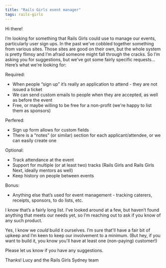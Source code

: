 ```yaml
---
title: "Rails Girls event manager"
tags: rails-girls
---
```


Hi there!

I’m looking for something that Rails Girls could use to manage our events, particularly user sign ups. In the past we've cobbled together something from various sites. Those sites are good on their own, but the whole system is pretty flimsy and I’m afraid someone might fall through the cracks. So I’m asking you for suggestions, but we've got some fairly specific requests... Here’s what we're looking for:

Required:

* When people “sign up” it’s really an application to attend - they are not issued a ticket
* We can send custom emails to people when they are accepted, as well as before the event
* Free, or maybe willing to be free for a non-profit (we're happy to list them as sponsors)

Perfered:

* Sign up form allows for custom fields
* There is a “notes” (or similar) section for each applicant/attendee, or we can easily create one

Optional:

* Track attendance at the event
* Support for multiple (or at least two) tracks (Rails Girls and Rails Girls Next, ideally mentors as well)
* Keep history on people between events

Bonus:

* Anything else that’s used for event management - tracking caterers, receipts, sponsors, to do lists, etc.

I know that’s a fairly long list. I've looked around at a few, but haven’t found anything that meets our needs yet, so I’m reaching out to ask if you know of any such product.

Yes, I know we *could* build it ourselves. I’m sure that'll have a fair bit of upkeep and I’m keen to keep our involvement to a minimum. (But hey, if you want to build it, you know you'll have at least one (non-paying) customer!)

Please let us know if you have any suggestions.

Thanks!
Lucy and the Rails Girls Sydney team